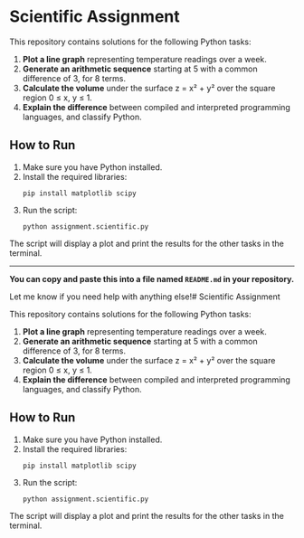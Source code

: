 # Scientific Assignment

This repository contains solutions for the following Python tasks:

1. **Plot a line graph** representing temperature readings over a week.
2. **Generate an arithmetic sequence** starting at 5 with a common difference of 3, for 8 terms.
3. **Calculate the volume** under the surface z = x² + y² over the square region 0 ≤ x, y ≤ 1.
4. **Explain the difference** between compiled and interpreted programming languages, and classify Python.

## How to Run

1. Make sure you have Python installed.
2. Install the required libraries:
   ```
   pip install matplotlib scipy
   ```
3. Run the script:
   ```
   python assignment.scientific.py
   ```

The script will display a plot and print the results for the other tasks in the terminal.

---

**You can copy and paste this into a file named `README.md` in your repository.**

Let me know if you need help with anything else!# Scientific Assignment

This repository contains solutions for the following Python tasks:

1. **Plot a line graph** representing temperature readings over a week.
2. **Generate an arithmetic sequence** starting at 5 with a common difference of 3, for 8 terms.
3. **Calculate the volume** under the surface z = x² + y² over the square region 0 ≤ x, y ≤ 1.
4. **Explain the difference** between compiled and interpreted programming languages, and classify Python.

## How to Run

1. Make sure you have Python installed.
2. Install the required libraries:
   ```
   pip install matplotlib scipy
   ```
3. Run the script:
   ```
   python assignment.scientific.py
   ```

The script will display a plot and print the results for the other tasks in the terminal.

